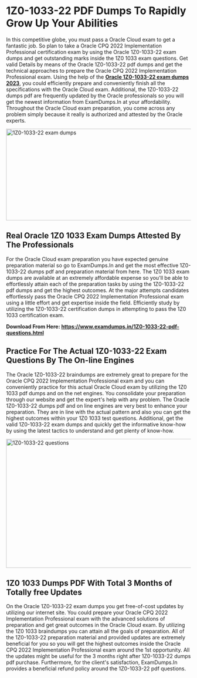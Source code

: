 <h1><strong>1Z0-1033-22 PDF Dumps To Rapidly Grow Up Your Abilities</strong></h1>
<p>In this competitive globe, you must pass a Oracle Cloud exam to get a fantastic job. So plan to take a Oracle CPQ 2022 Implementation Professional certification exam by using the Oracle 1Z0-1033-22 exam dumps and get outstanding marks inside the 1Z0 1033 exam questions. Get valid Details by means of the Oracle 1Z0-1033-22 pdf dumps and get the technical approaches to prepare the Oracle CPQ 2022 Implementation Professional exam. Using the help of the <strong><a href="https://www.examdumps.in/1Z0-1033-22-pdf-questions.html">Oracle 1Z0-1033-22 exam dumps 2023</a></strong>, you could efficiently prepare and conveniently finish all the specifications with the Oracle Cloud exam. Additional, the 1Z0-1033-22 dumps pdf are frequently updated by the Oracle professionals so you will get the newest information from ExamDumps.In at your affordability. Throughout the Oracle Cloud exam preparation, you come across any problem simply because it really is authorized and attested by the Oracle experts.</p>
<p><img src="https://i.ibb.co/zxJwW90/Copy-of-Online-Classes-Twitter-header-post-Made-with-Poster-My-Wall-1.png" alt="1Z0-1033-22 exam dumps" width="750" height="250" /></p>
<h2><strong>Real Oracle 1Z0 1033 Exam Dumps Attested By The Professionals</strong></h2>
<p>For the Oracle Cloud exam preparation you have expected genuine preparation material so go to ExamDumps.In and get the most effective 1Z0-1033-22 dumps pdf and preparation material from here. The 1Z0 1033 exam dumps are available at an extremely affordable expense so you'll be able to effortlessly attain each of the preparation tasks by using the 1Z0-1033-22 pdf dumps and get the highest outcomes. At the major attempts candidates effortlessly pass the Oracle CPQ 2022 Implementation Professional exam using a little effort and get expertise inside the field. Efficiently study by utilizing the 1Z0-1033-22 certification dumps in attempting to pass the 1Z0 1033 certification exam.</p>
<p><strong>Download From Here:&nbsp;<a href="https://www.examdumps.in/1Z0-1033-22-pdf-questions.html">https://www.examdumps.in/1Z0-1033-22-pdf-questions.html</a></strong></p>
<h2><strong>Practice For The Actual 1Z0-1033-22 Exam Questions By The On-line Engines</strong></h2>
<p>The Oracle 1Z0-1033-22 braindumps are extremely great to prepare for the Oracle CPQ 2022 Implementation Professional exam and you can conveniently practice for this actual Oracle Cloud exam by utilizing the 1Z0 1033 pdf dumps and on the net engines. You consolidate your preparation through our website and get the expert's help with any problem. The Oracle 1Z0-1033-22 dumps pdf and on line engines are very best to enhance your preparation. They are in line with the actual pattern and also you can get the highest outcomes within your 1Z0 1033 test questions. Additional, get the valid 1Z0-1033-22 exam dumps and quickly get the informative know-how by using the latest tactics to understand and get plenty of know-how.</p>
<p><a href="https://www.examdumps.in/1Z0-1033-22-pdf-questions.html"><img src="https://i.ibb.co/QkNtdwY/Copy-of-Zoom-Online-Classes-Facebook-Share-Po-Made-with-Poster-My-Wall-1.jpg" alt="1Z0-1033-22 questions" width="670" height="352" /></a></p>
<h2><strong>1Z0 1033 Dumps PDF With Total 3 Months of Totally free Updates</strong></h2>
<p>On the Oracle 1Z0-1033-22 exam dumps you get free-of-cost updates by utilizing our internet site. You could prepare your Oracle CPQ 2022 Implementation Professional exam with the advanced solutions of preparation and get great outcomes in the Oracle Cloud exam. By utilizing the 1Z0 1033 braindumps you can attain all the goals of preparation. All of the 1Z0-1033-22 preparation material and provided updates are extremely beneficial for you so you will get the highest outcomes inside the Oracle CPQ 2022 Implementation Professional exam around the 1st opportunity. All the updates might be useful for the 3 months right after 1Z0-1033-22 dumps pdf purchase. Furthermore, for the client's satisfaction, ExamDumps.In provides a beneficial refund policy around the 1Z0-1033-22 pdf questions.</p>
